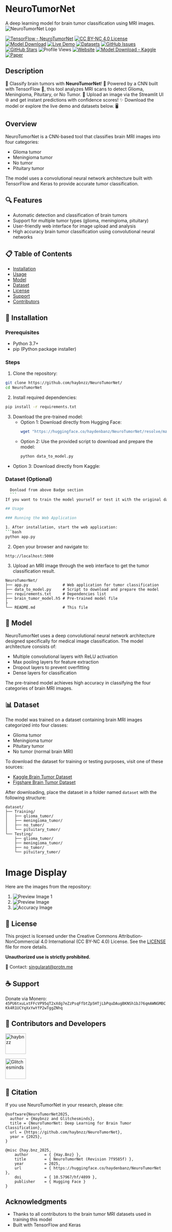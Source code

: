 # NeuroTumorNet

A deep learning model for brain tumor classification using MRI images.
![NeuroTumorNet Logo](https://github.com/haybnzz/NeuroTumorNet/blob/main/images/NeuroTumorNet.png?raw=true)

[![TensorFlow - NeuroTumorNet](https://img.shields.io/static/v1?label=TensorFlow&message=NeuroTumorNet&style=for-the-badge&logo=tensorflow&logoSize=auto&labelColor=4B4453&color=FF6F61)](https://github.com/haybnzz/NeuroTumorNet)  [![CC BY-NC 4.0 License](https://img.shields.io/static/v1?label=License&message=CC%20BY-NC%204.0&style=for-the-badge&logo=creative-commons&logoSize=auto&labelColor=4B4453&color=FFD166)](https://github.com/haybnzz/NeuroTumorNet/blob/main/LICENSE)  [![Model Download](https://img.shields.io/static/v1?label=Model&message=Download&style=for-the-badge&logo=huggingface&logoSize=auto&labelColor=4B4453&color=06D6A0)](https://huggingface.co/haydenbanz/NeuroTumorNet/resolve/main/brain_tumor_model.h5?download=true)  [![Live Demo](https://img.shields.io/static/v1?label=Live&message=Demo&style=for-the-badge&logo=streamlit&logoSize=auto&labelColor=4B4453&color=118AB2)](https://huggingface.co/spaces/haydenbanz/NeuroTumorNets)  [![Datasets](https://img.shields.io/static/v1?label=Datasets&message=TumorVision&style=for-the-badge&logo=data:image/png;base64,...&logoSize=auto&labelColor=4B4453&color=EF476F)](https://huggingface.co/datasets/haydenbanz/TumorVisionDatasets/tree/main)  [![GitHub Issues](https://img.shields.io/github/issues/haybnzz/NeuroTumorNet?style=for-the-badge&logo=github&logoSize=auto&labelColor=4B4453&color=073B4C)](https://github.com/haybnzz/NeuroTumorNet/issues)  [![GitHub Stars](https://img.shields.io/github/stars/haybnzz/NeuroTumorNet?style=for-the-badge&logo=github&logoSize=auto&labelColor=4B4453&color=EF476F)](https://github.com/haybnzz/NeuroTumorNet/stargazers) ![Profile Views](https://komarev.com/ghpvc/?username=haybnzz&style=for-the-badge&logo=github&logoSize=auto&labelColor=4B4453&color=FFD166)  [![Website](https://img.shields.io/static/v1?label=Website&message=Hay.Bnz&style=for-the-badge&logo=data:image/png;base64,...&logoSize=auto&labelColor=4B4453&color=EF233C)](https://haybnz.glitch.me/)  [![Model Download - Kaggle](https://img.shields.io/static/v1?label=Kaggle&message=Download&style=for-the-badge&logo=kaggle&logoSize=auto&labelColor=4B4453&color=20BEFF)](https://www.kaggle.com/models/haydenbanz/neurotumornet)  [![Paper](https://img.shields.io/static/v1?label=Paper&message=GitHub&style=for-the-badge&logo=github&logoSize=auto&labelColor=4B4453&color=FFD700)](blob:https://github.com/eaddddc7-df41-49f0-9658-15a716ec46de)

## Description

🧠 Classify brain tumors with **NeuroTumorNet**! 🩻 Powered by a CNN built with TensorFlow 🤖, this tool analyzes MRI scans to detect Glioma, Meningioma, Pituitary, or No Tumor. 🚀 Upload an image via the Streamlit UI 🌐 and get instant predictions with confidence scores! ✨ Download the model or explore the live demo and datasets below. 🖥️


## Overview

NeuroTumorNet is a CNN-based tool that classifies brain MRI images into four categories:
- Glioma tumor
- Meningioma tumor
- No tumor
- Pituitary tumor

The model uses a convolutional neural network architecture built with TensorFlow and Keras to provide accurate tumor classification.

## 🔍 Features

- Automatic detection and classification of brain tumors
- Support for multiple tumor types (glioma, meningioma, pituitary)
- User-friendly web interface for image upload and analysis
- High accuracy brain tumor classification using convolutional neural networks

## 📋 Table of Contents

- [Installation](#-installation)
- [Usage](#-usage)
- [Model](#-model)
- [Dataset](#-dataset)
- [License](#-license)
- [Support](#-support)
- [Contributors](#-contributors-and-developers)

## 🔧 Installation

### Prerequisites

- Python 3.7+
- pip (Python package installer)

### Steps

1. Clone the repository:
```bash
git clone https://github.com/haybnzz/NeuroTumorNet/
cd NeuroTumorNet
```

2. Install required dependencies:
```bash
pip install -r requirements.txt
```

3. Download the pre-trained model:
   - Option 1: Download directly from Hugging Face:
     ```bash
     wget "https://huggingface.co/haydenbanz/NeuroTumorNet/resolve/main/brain_tumor_model.h5?download=true" -O brain_tumor_model.h5
     ```
   - Option 2: Use the provided script to download and prepare the model:
     ```bash
     python data_to_model.py
     ```
 - Option 3: Download directly from Kaggle:

### Dataset (Optional)
   ```bash
     Donload from above Badge section 
     ```
If you want to train the model yourself or test it with the original dataset, you can download the brain tumor MRI dataset from the provided data link in the repository.

## Usage

### Running the Web Application

1. After installation, start the web application:
```bash
python app.py
```

2. Open your browser and navigate to:
```
http://localhost:5000
```

3. Upload an MRI image through the web interface to get the tumor classification result.


```
NeuroTumorNet/
├── app.py               # Web application for tumor classification
├── data_to_model.py     # Script to download and prepare the model
├── requirements.txt     # Dependencies list
├── brain_tumor_model.h5 # Pre-trained model file
├
└── README.md            # This file
```

## 🧠 Model

NeuroTumorNet uses a deep convolutional neural network architecture designed specifically for medical image classification. The model architecture consists of:

- Multiple convolutional layers with ReLU activation
- Max pooling layers for feature extraction
- Dropout layers to prevent overfitting
- Dense layers for classification

The pre-trained model achieves high accuracy in classifying the four categories of brain MRI images.

## 📊 Dataset

The model was trained on a dataset containing brain MRI images categorized into four classes:
- Glioma tumor
- Meningioma tumor
- Pituitary tumor
- No tumor (normal brain MRI)

To download the dataset for training or testing purposes, visit one of these sources:
- [Kaggle Brain Tumor Dataset](https://www.kaggle.com/datasets/masoudnickparvar/brain-tumor-mri-dataset)
- [Figshare Brain Tumor Dataset](https://figshare.com/articles/dataset/brain_tumor_dataset/1512427)

After downloading, place the dataset in a folder named `dataset` with the following structure:

```
dataset/
├── Training/
│   ├── glioma_tumor/
│   ├── meningioma_tumor/
│   ├── no_tumor/
│   └── pituitary_tumor/
└── Testing/
    ├── glioma_tumor/
    ├── meningioma_tumor/
    ├── no_tumor/
    └── pituitary_tumor/
```

# Image Display

Here are the images from the repository:

1. ![Preview Image 1](https://github.com/haybnzz/NeuroTumorNet/raw/refs/heads/main/images/preview_1.webp)
2. ![Preview Image](https://github.com/haybnzz/NeuroTumorNet/raw/refs/heads/main/images/preview.webp)
3. ![Accuracy Image](https://github.com/haybnzz/NeuroTumorNet/raw/refs/heads/main/images/accuracy.webp)


## 📜 License

This project is licensed under the Creative Commons Attribution-NonCommercial 4.0 International (CC BY-NC 4.0) License. See the [LICENSE](LICENSE) file for more details.

**Unauthorized use is strictly prohibited.**

📧 Contact: singularat@protn.me

## ☕ Support

Donate via Monero: `45PU6txuLxtFFcVP95qT2xXdg7eZzPsqFfbtZp5HTjLbPquDAugBKNSh1bJ76qmAWNGMBCKk4R1UCYqXxYwYfP2wTggZNhq`

## 👥 Contributors and Developers

[<img src="https://avatars.githubusercontent.com/u/67865621?s=64&v=4" width="64" height="64" alt="haybnzz">](https://github.com/haybnzz)  

[<img src="https://avatars.githubusercontent.com/u/144106684?s=64&v=4" width="64" height="64" alt="Glitchesminds">](https://github.com/Glitchesminds)

## 📝 Citation

If you use NeuroTumorNet in your research, please cite:

```
@software{NeuroTumorNet2025,
  author = {Haybnzz and Glitchesminds},
  title = {NeuroTumorNet: Deep Learning for Brain Tumor Classification},
  url = {https://github.com/haybnzz/NeuroTumorNet},
  year = {2025},
}
```

```
@misc {hay.bnz_2025,
	author       = { {Hay.Bnz} },
	title        = { NeuroTumorNet (Revision 7f9585f) },
	year         = 2025,
	url          = { https://huggingface.co/haydenbanz/NeuroTumorNet },
	doi          = { 10.57967/hf/4899 },
	publisher    = { Hugging Face }
}
```
## Acknowledgments

- Thanks to all contributors to the brain tumor MRI datasets used in training this model
- Built with TensorFlow and Keras
